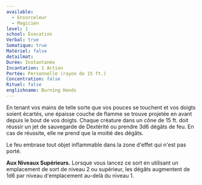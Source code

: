 ```yaml
---
available:
  - Ensorceleur
  - Magicien
level: 1
school: Évocation
Verbal: true
Somatique: true
Matériel: false
detailmat: 
Durée: Instantanée
Incantation: 1 Action
Portée: Personnelle (rayon de 15 ft.)
Concentration: false
Rituel: false
englishname: Burning Hands
---
```

En tenant vos mains de telle sorte que vos pouces se touchent et vos doigts soient écartés, une épaisse couche de flamme se trouve projetée en avant depuis le bout de vos doigts. Chaque créature dans un cône de 15 ft. doit réussir un jet de sauvegarde de Dextérité ou prendre 3d6 dégâts de feu. En cas de réussite, elle ne prend que la moitié des dégâts.

Le feu embrase tout objet inflammable dans la zone d'effet qui n'est pas porté.

**Aux Niveaux Supérieurs.** Lorsque vous lancez ce sort en utilisant un emplacement de sort de niveau 2 ou supérieur, les dégâts augmentent de 1d6 par niveau d'emplacement au-delà du niveau 1.
